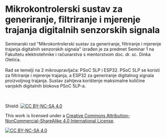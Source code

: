 # Mikrokontrolerski sustav za generiranje, filtriranje i mjerenje trajanja digitalnih senzorskih signala 
Seminarski rad "Mikrokontrolerski sustav za generiranje, filtriranje i mjerenje trajanja digitalnih senzorskih signala" izrađen je za predmet Seminar 1 na Fakultetu elektrotehnike i računarstva s mentorstvom doc. dr. sc. Dinka Oletića.
<br><br>
Rad se temelji na 2 mikroupravljača: PSoC 5LP i ESP32. PSoC 5LP se koristi za filtriranje i mjerenje trajanja, a ESP32 za generiranje digitalnog signala proizvoljnog trajanja. Sustav zahtjeva korištenje maksimalne količine vanjskih digitalnih blokova PSoC 5LP-a. 

<br><br>
Shield: [![CC BY-NC-SA 4.0][cc-by-nc-sa-shield]][cc-by-nc-sa]

This work is licensed under a
[Creative Commons Attribution-NonCommercial-ShareAlike 4.0 International License][cc-by-nc-sa].

[![CC BY-NC-SA 4.0][cc-by-nc-sa-image]][cc-by-nc-sa]

[cc-by-nc-sa]: http://creativecommons.org/licenses/by-nc-sa/4.0/
[cc-by-nc-sa-image]: https://licensebuttons.net/l/by-nc-sa/4.0/88x31.png
[cc-by-nc-sa-shield]: https://img.shields.io/badge/License-CC%20BY--NC--SA%204.0-lightgrey.svg
